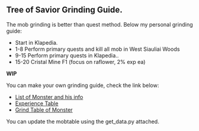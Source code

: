 Tree of Savior Grinding Guide.
---
The mob grinding is better than quest method.
Below my personal grinding guide:
- Start in Klapedia.
- 1-8 Perform primary quests and kill all mob in West Siauliai Woods
- 9-15 Perform primary quests in Klapedia..
- 15-20 Cristal Mine F1 (focus on raflower, 2% exp ea)

**WIP**

You can make your own grinding guide, check the link below:
- [List of Monster and his info](https://github.com/Mirio/tos-mobgrind/blob/master/mobtable.md)
- [Experience Table](https://github.com/Mirio/tos-mobgrind/blob/master/exptable.md)
- [Grind Table of Monster](https://github.com/Mirio/tos-mobgrind/blob/master/grindtable.md)

You can update the mobtable using the get_data.py attached.

